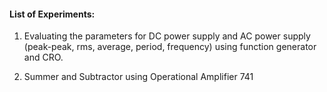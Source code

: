 #### List of Experiments:
  1. Evaluating the parameters for DC power supply and AC power supply (peak-peak, rms, average, period, frequency) using function generator and CRO.

  2. Summer and Subtractor using Operational Amplifier 741

